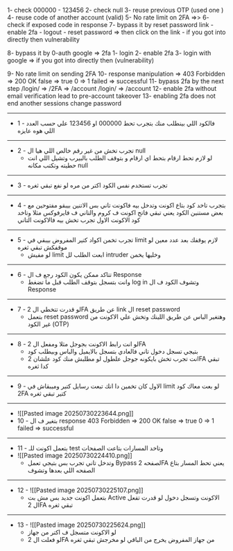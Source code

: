 1- check 000000 - 123456
2- check null 
3- reuse previous OTP	(used one )
4- reuse code of another account (valid)
5- No rate limit on 2FA	=>> 
6- check if exposed code in response
7- bypass it by reset password link
	- enable 2fa 
	-  logout 
	- reset password => then click on the link 
	- if you got into directly then vulnerability 

8- bypass it by 0-auth google 	=> 2fa 
	1- login 
	2- enable 2fa 
	3- login with google => if you got into directly then (vulnerability) 

9- No rate limit on sending 2FA 
10- response manipulation => 403 Forbidden => 200 OK 
				false 	=> true
				0	=> 1
				failed 	=> successful 
11- bypass 2fa by the next step 
		/login/ => /2FA => /account
		 /login/ => /account
12- enable 2fa without email verification lead to pre-account takeover
13- enabling 2fa does not end another sessions 
change password 

---
- 1 - فالكود اللي بينطلب منك بتجرب تحط 000000 او 123456 علي حسب العدد اللي هوه عايزه 
---
- 2 - تجرب تخش من غير رقم خالص اللي هيا ال null 
	- لو لازم تحط ارقام بتحط اي ارقام و بتوقف الطلب بالبيرب وتشيل اللي انت حطيته وتكتب مكانه null
---
- 3 - تجرب تستخدم نفس الكود اكتر من مره لو نفع تبقي ثغره 
---
- 4 - بتجرب تاخد كود بتاع اكونت وتدخل بيه فاكونت تاني بس الاتنين بيبقو مفتوحين مع بعض مستنين الكود يعني تبقي فاتح اكونت ف كروم والتاني ف فايرفوكس مثلا وتاخد كود الاكونت الاول تجرب تخش بيه فالاكونت التاني
---
- 5 - تجرب تخمن اكواد كتير المفروض بيبقي في limit لازم يوقفك بعد عدد معين لو موقفكش تبقي ثغره 
	-  لو مفيش limit ابعت الطلب لل intruder وخليها يخمن 
---
- 6 - تتاكد ممكن يكون الكود رجع ف ال Response 
	- وانت بتسجل بتوقف الطلب قبل ما تضغط log in وتشوف الكود ف ال Response
---
- 7 - لو قدرت تتخطي ال 2FA عن طريق link ال reset password 
	- بتعمل reset password وهتغير الباس عن طريق اللينك وتخش علي الاكونت من غير الكود (OTP)
---
- 8 - لو انت رابط الاكونت بجوجل مثلا ومفعل ال 2FA 
	- بتيجي تسجل دخول تاني فالعادي بتسجل بالايميل والباس وبيطلب كود 
	-  انت تجرب تخش بايكونه جوجل علطول لو مطلبش منك كود علشان 2FA تبقي كدا ثغره
---
- 9 - الاول كان تخمين  دا انك تبعت رسايل كتير وميبقاش في limit لو بعت معاك كود 2FA كتير تبقي ثغره
---
- ![[Pasted image 20250730223644.png]]
- 10 - بتغير ف ال response 
			 403 Forbidden => 200 OK 
				false 	=> true
				0	=> 1
				failed 	=> successful
---
- 11 - بتعمل اكونت للـ test وتاخد المسارات بتاعت الصفحات 
- ![[Pasted image 20250730224410.png]]
	- وتدخل تاني تجرب بس بتيجي تعمل Bypass لصفحه 2FA يعني تحط المسار بتاع الصفحه اللي بعدها وتشوف 
---
- 12 - ![[Pasted image 20250730225107.png]]
	-  بتعمل اكونت جديد بس مش بت Active الاكونت وتسجل دخول لو قدرت تفعل ال 2FA تبقي ثغره 
---
- 13 - ![[Pasted image 20250730225624.png]]
	 -  لو الاكونت متسجل ف اكتر من جهاز 
	-  لو فعلت ال 2FA من جهاز المفروض يخرج من الباقي لو مخرجش تبقي ثغره 